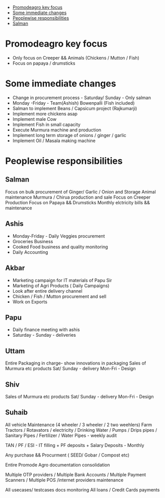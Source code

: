 
- [Promodeagro key focus](#promodeagro-key-focus)
- [Some immediate changes ](#some-immediate-changes)
- [Peoplewise responsibilities ](#peoplewise-responsibilities)
- [Salman](#salman)

# Promodeagro key focus 
-   Only focus on Creeper && Animals (Chickens / Mutton / Fish)
-   Focus on papaya / drumsticks 

# Some immediate changes

-   Change in procurement process - Saturday/ Sunday - Only salman
-   Monday -Friday - Team(Ashish) Bowenpalli (Fish included)
-   Salman to implement Beans / Capsicum project (Rajkumarji)
-   Implement more chickens asap
-   Implement male Cow
-   Implement Fish in small capacity 
-   Execute Murmura machine and production
-   Implement long term storage of onions / ginger / garlic
-   Implement Oil / Masala making machine

# Peoplewise responsibilities

## Salman
   Focus on bulk procurement of Ginger/ Garlic / Onion and Storage 
   Animal maintenance
   Murmura / Chirua production and sale
   Focus on Creeper Production
   Focus on Papaya && Drumsticks
   Monthly elctricity bills && maintenance

## Ashis 
-   Monday-Friday - Daily Veggies procurement
-   Groceries Business
-   Cooked Food business and quality monitoring
-   Daily Accounting

## Akbar
-   Marketing campaign for IT materials of Papu Sir
-   Marketing of Agri Products ( Daily Campaigns)
-   Look after entire delivery channel
-   Chicken / Fish / Mutton procurement and sell
-   Work on Exports

## Papu 
-   Daily finance meeting with ashis
-   Saturday - Sunday - deliveries

## Uttam 

   Entire Packaging in charge- show innovations in packaging
   Sales of Murmura etc products
   Sat/ Sunday - delivery
   Mon-Fri - Design

## Shiv 
   Sales of Murmura etc products
   Sat/ Sunday - delivery
   Mon-Fri - Design


## Suhaib 

   All vehicle Maintenance (4 wheeler / 3 wheeler / 2 two weehlers)
   Farm Tractors / Rotavators / electricity / Drinking Water / Pumps / Drips pipes / Sanitary Pipes / Fertilizer / Water Pipes - weekly audit
   
   TAN / PF / ESI - IT filling + PF deposits + Salary Deposits - Monthly
   
   Any purchase && Procurment ( SEED/ Gobar / Compost etc)
   
   Entire Promode Agro documentation consolidation

   Multiple OTP providers / Multiple Bank Accounts / Multiple Payment Scanners / Multiple POS /internet providers maintenance

   All usecases/ testcases docs monitoring
   All loans / Credit Cards payments

